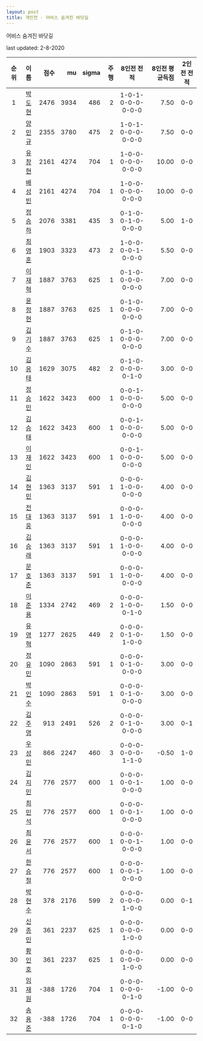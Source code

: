 ```yaml
---
layout: post
title: 개인전 - 어비스 숨겨진 바닷길
---
```


어비스 숨겨진 바닷길

last updated: 2-8-2020

| 순위 | 이름 | 점수 | mu | sigma | 주행 | 8인전 전적 | 8인전 평균득점 | 2인전 전적 |
|:---:|:---:|---:|---:|---:|---:|:---:|---:|:---:|
| 1 | [박도현](../bakdohyeon) | 2476 | 3934 | 486 | 2 | 1-0-1-0-0-0-0-0-0 | 7.50 | 0-0 |
| 2 | [양민규](../yangmingyu) | 2355 | 3780 | 475 | 2 | 1-0-1-0-0-0-0-0-0 | 7.50 | 0-0 |
| 3 | [유창현](../yuchanghyeon) | 2161 | 4274 | 704 | 1 | 1-0-0-0-0-0-0-0-0 | 10.00 | 0-0 |
| 4 | [배성빈](../baeseongbin) | 2161 | 4274 | 704 | 1 | 1-0-0-0-0-0-0-0-0 | 10.00 | 0-0 |
| 5 | [정승하](../jeongseungha) | 2076 | 3381 | 435 | 3 | 0-1-0-0-1-0-0-0-0 | 5.00 | 1-0 |
| 6 | [최영훈](../choiyeonghun) | 1903 | 3323 | 473 | 2 | 1-0-0-0-0-1-0-0-0 | 5.50 | 0-0 |
| 7 | [이재혁](../ijaehyeok) | 1887 | 3763 | 625 | 1 | 0-1-0-0-0-0-0-0-0 | 7.00 | 0-0 |
| 8 | [윤정현](../yunjeonghyeon) | 1887 | 3763 | 625 | 1 | 0-1-0-0-0-0-0-0-0 | 7.00 | 0-0 |
| 9 | [김기수](../gimgisu) | 1887 | 3763 | 625 | 1 | 0-1-0-0-0-0-0-0-0 | 7.00 | 0-0 |
| 10 | [김응태](../gimeungtae) | 1629 | 3075 | 482 | 2 | 0-1-0-0-0-0-0-1-0 | 3.00 | 0-0 |
| 11 | [정승민](../jeongseungmin) | 1622 | 3423 | 600 | 1 | 0-0-1-0-0-0-0-0-0 | 5.00 | 0-0 |
| 12 | [김승태](../gimseungtae) | 1622 | 3423 | 600 | 1 | 0-0-1-0-0-0-0-0-0 | 5.00 | 0-0 |
| 13 | [이재인](../ijaein) | 1622 | 3423 | 600 | 1 | 0-0-1-0-0-0-0-0-0 | 5.00 | 0-0 |
| 14 | [김현민](../gimhyunmin) | 1363 | 3137 | 591 | 1 | 0-0-0-1-0-0-0-0-0 | 4.00 | 0-0 |
| 15 | [전대웅](../jeondaewoong) | 1363 | 3137 | 591 | 1 | 0-0-0-1-0-0-0-0-0 | 4.00 | 0-0 |
| 16 | [김승래](../gimseungrae) | 1363 | 3137 | 591 | 1 | 0-0-0-1-0-0-0-0-0 | 4.00 | 0-0 |
| 17 | [문호준](../munhojun) | 1363 | 3137 | 591 | 1 | 0-0-0-1-0-0-0-0-0 | 4.00 | 0-0 |
| 18 | [이준용](../ijunyong) | 1334 | 2742 | 469 | 2 | 0-0-0-1-0-0-0-1-0 | 1.50 | 0-0 |
| 19 | [유영혁](../yuyeonghyeok) | 1277 | 2625 | 449 | 2 | 0-0-0-0-1-0-1-0-0 | 1.50 | 0-0 |
| 20 | [정유민](../jeongyumin) | 1090 | 2863 | 591 | 1 | 0-0-0-0-1-0-0-0-0 | 3.00 | 0-0 |
| 21 | [박인수](../bakinsu) | 1090 | 2863 | 591 | 1 | 0-0-0-0-1-0-0-0-0 | 3.00 | 0-0 |
| 22 | [김주영](../gimjuyeong) | 913 | 2491 | 526 | 2 | 0-0-0-0-1-0-0-0-0 | 3.00 | 0-1 |
| 23 | [우성민](../useongmin) | 866 | 2247 | 460 | 3 | 0-0-0-0-0-0-1-1-0 | -0.50 | 1-0 |
| 24 | [김지민](../gimjimin) | 776 | 2577 | 600 | 1 | 0-0-0-0-0-1-0-0-0 | 1.00 | 0-0 |
| 25 | [최민석](../choiminseok) | 776 | 2577 | 600 | 1 | 0-0-0-0-0-1-0-0-0 | 1.00 | 0-0 |
| 26 | [최윤서](../choiyunseo) | 776 | 2577 | 600 | 1 | 0-0-0-0-0-1-0-0-0 | 1.00 | 0-0 |
| 27 | [한승철](../hanseungcheol) | 776 | 2577 | 600 | 1 | 0-0-0-0-0-1-0-0-0 | 1.00 | 0-0 |
| 28 | [박현수](../bakhyeonsu) | 378 | 2176 | 599 | 2 | 0-0-0-0-0-0-1-0-0 | 0.00 | 0-1 |
| 29 | [신종민](../shinjongmin) | 361 | 2237 | 625 | 1 | 0-0-0-0-0-0-1-0-0 | 0.00 | 0-0 |
| 30 | [황인호](../hwanginho) | 361 | 2237 | 625 | 1 | 0-0-0-0-0-0-1-0-0 | 0.00 | 0-0 |
| 31 | [임재원](../imjaewon) | -388 | 1726 | 704 | 1 | 0-0-0-0-0-0-0-1-0 | -1.00 | 0-0 |
| 32 | [송용준](../songyongjun) | -388 | 1726 | 704 | 1 | 0-0-0-0-0-0-0-1-0 | -1.00 | 0-0 |
